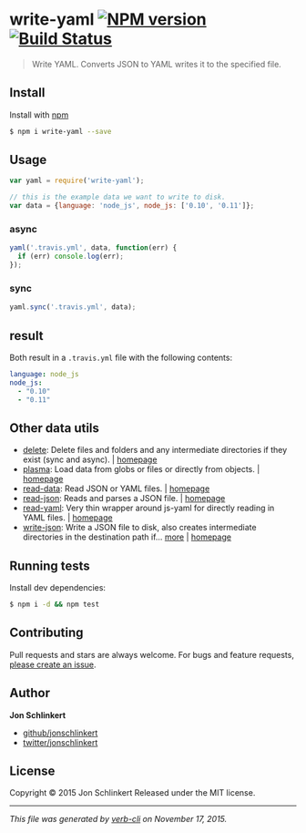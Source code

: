 # write-yaml [![NPM version](https://badge.fury.io/js/write-yaml.svg)](http://badge.fury.io/js/write-yaml)  [![Build Status](https://travis-ci.org/jonschlinkert/write-yaml.svg)](https://travis-ci.org/jonschlinkert/write-yaml)

> Write YAML. Converts JSON to YAML writes it to the specified file.

## Install

Install with [npm](https://www.npmjs.com/)

```sh
$ npm i write-yaml --save
```

## Usage

```js
var yaml = require('write-yaml');

// this is the example data we want to write to disk.
var data = {language: 'node_js', node_js: ['0.10', '0.11']};
```

### async

```js
yaml('.travis.yml', data, function(err) {
  if (err) console.log(err);
});
```

### sync

```js
yaml.sync('.travis.yml', data);
```

## result

Both result in a `.travis.yml` file with the following contents:

```yaml
language: node_js
node_js:
  - "0.10"
  - "0.11"
```

## Other data utils
* [delete](https://www.npmjs.com/package/delete): Delete files and folders and any intermediate directories if they exist (sync and async). | [homepage](https://github.com/jonschlinkert/delete)
* [plasma](https://www.npmjs.com/package/plasma): Load data from globs or files or directly from objects. | [homepage](https://github.com/jonschlinkert/plasma)
* [read-data](https://www.npmjs.com/package/read-data): Read JSON or YAML files. | [homepage](https://github.com/jonschlinkert/read-data)
* [read-json](https://www.npmjs.com/package/read-json): Reads and parses a JSON file. | [homepage](https://github.com/azer/read-json#readme)
* [read-yaml](https://www.npmjs.com/package/read-yaml): Very thin wrapper around js-yaml for directly reading in YAML files. | [homepage](https://github.com/jonschlinkert/read-yaml)
* [write-json](https://www.npmjs.com/package/write-json): Write a JSON file to disk, also creates intermediate directories in the destination path if… [more](https://www.npmjs.com/package/write-json) | [homepage](https://github.com/jonschlinkert/write-json)

## Running tests

Install dev dependencies:

```sh
$ npm i -d && npm test
```

## Contributing

Pull requests and stars are always welcome. For bugs and feature requests, [please create an issue](https://github.com/jonschlinkert/write-yaml/issues/new).

## Author

**Jon Schlinkert**

+ [github/jonschlinkert](https://github.com/jonschlinkert)
+ [twitter/jonschlinkert](http://twitter.com/jonschlinkert)

## License

Copyright © 2015 Jon Schlinkert
Released under the MIT license.

***

_This file was generated by [verb-cli](https://github.com/assemble/verb-cli) on November 17, 2015._